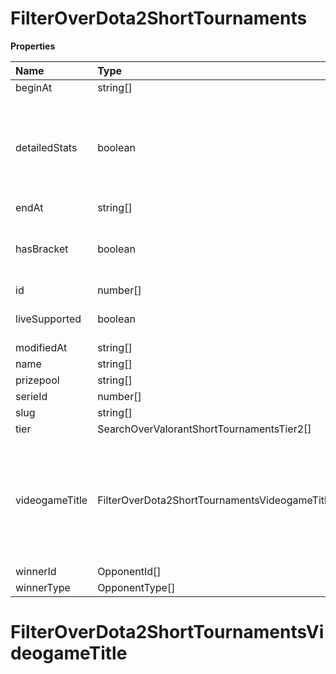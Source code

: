 # FilterOverDota2ShortTournaments

**Properties**

| Name           | Type                                            | Required | Description                                                                                              |
| :------------- | :---------------------------------------------- | :------- | :------------------------------------------------------------------------------------------------------- |
| beginAt        | string[]                                        | ❌       |                                                                                                          |
| detailedStats  | boolean                                         | ❌       | Whether the tournament is expected to have detailed statistics available                                 |
| endAt          | string[]                                        | ❌       |                                                                                                          |
| hasBracket     | boolean                                         | ❌       | Whether the tournament has a bracket                                                                     |
| id             | number[]                                        | ❌       |                                                                                                          |
| liveSupported  | boolean                                         | ❌       | Whether live is supported                                                                                |
| modifiedAt     | string[]                                        | ❌       |                                                                                                          |
| name           | string[]                                        | ❌       |                                                                                                          |
| prizepool      | string[]                                        | ❌       |                                                                                                          |
| serieId        | number[]                                        | ❌       |                                                                                                          |
| slug           | string[]                                        | ❌       |                                                                                                          |
| tier           | SearchOverValorantShortTournamentsTier2[]       | ❌       |                                                                                                          |
| videogameTitle | FilterOverDota2ShortTournamentsVideogameTitle[] | ❌       | A videogame title id or slug. <br/>Only for `/csgo/*`, `/codmw/*`, `/fifa/*` and `/ow/*` endpoints <br/> |
| winnerId       | OpponentId[]                                    | ❌       |                                                                                                          |
| winnerType     | OpponentType[]                                  | ❌       |                                                                                                          |

# FilterOverDota2ShortTournamentsVideogameTitle
